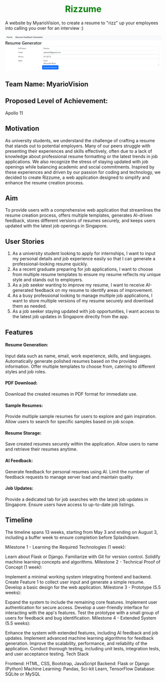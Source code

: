 <div>
  <h1 style="color: green; text-align: center;">Rizzume</h1>
</div>

A website by MyarioVision, to create a resume to "rizz" up your employees into calling you over for an interview  :)

![rizzume_start](start_screen.png)

## Team Name: MyarioVision

## Proposed Level of Achievement:
Apollo 11

## Motivation

As university students, we understand the challenge of crafting a resume that stands out to potential employers. Many of our peers struggle with presenting their experiences and skills effectively, often due to a lack of knowledge about professional resume formatting or the latest trends in job applications. We also recognize the stress of staying updated with job openings while balancing academic and social commitments. Inspired by these experiences and driven by our passion for coding and technology, we decided to create Rizzume, a web application designed to simplify and enhance the resume creation process.

## Aim
To provide users with a comprehensive web application that streamlines the resume creation process, offers multiple templates, generates AI-driven feedback, stores different versions of resumes securely, and keeps users updated with the latest job openings in Singapore.

## User Stories
1) As a university student looking to apply for internships, I want to input my personal details and job experience easily so that I can generate a professional-looking resume quickly.
2) As a recent graduate preparing for job applications, I want to choose from multiple resume templates to ensure my resume reflects my unique style and stands out to employers.
3) As a job seeker wanting to improve my resume, I want to receive AI-generated feedback on my resume to identify areas of improvement.
4) As a busy professional looking to manage multiple job applications, I want to store multiple versions of my resume securely and download them as needed.
5) As a job seeker staying updated with job opportunities, I want access to the latest job updates in Singapore directly from the app.

## Features

#### Resume Generation:
Input data such as name, email, work experience, skills, and languages.
Automatically generate polished resumes based on the provided information.
Offer multiple templates to choose from, catering to different styles and job roles.

#### PDF Download:
Download the created resumes in PDF format for immediate use.

#### Sample Resumes:
Provide multiple sample resumes for users to explore and gain inspiration.
Allow users to search for specific samples based on job scope.

#### Resume Storage:
Save created resumes securely within the application.
Allow users to name and retrieve their resumes anytime.

#### AI Feedback:
Generate feedback for personal resumes using AI.
Limit the number of feedback requests to manage server load and maintain quality.

#### Job Updates:
Provide a dedicated tab for job searches with the latest job updates in Singapore.
Ensure users have access to up-to-date job listings.

## Timeline
The timeline spans 13 weeks, starting from May 3 and ending on August 3, including a buffer week to ensure completion before Splashdown.

Milestone 1 - Learning the Required Technologies (1 week):

Learn about Flask or Django.
Familiarize with Git for version control.
Solidify machine learning concepts and algorithms.
Milestone 2 - Technical Proof of Concept (1 week):

Implement a minimal working system integrating frontend and backend.
Create Feature 1 to collect user input and generate a simple resume.
Develop a basic design for the web application.
Milestone 3 - Prototype (5.5 weeks):

Expand the system to include the remaining core features.
Implement user authentication for secure access.
Develop a user-friendly interface for interacting with the app's features.
Test the prototype with a small group of users for feedback and bug identification.
Milestone 4 - Extended System (5.5 weeks):

Enhance the system with extended features, including AI feedback and job updates.
Implement advanced machine learning algorithms for feedback generation.
Improve the scalability, performance, and reliability of the application.
Conduct thorough testing, including unit tests, integration tests, and user acceptance testing.
Tech Stack

Frontend: HTML, CSS, Bootstrap, JavaScript
Backend: Flask or Django (Python)
Machine Learning: Pandas, Sci-kit Learn, TensorFlow
Database: SQLite or MySQL


